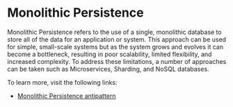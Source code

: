 # Monolithic Persistence

Monolithic Persistence refers to the use of a single, monolithic database to store all of the data for an application or system. This approach can be used for simple, small-scale systems but as the system grows and evolves it can become a bottleneck, resulting in poor scalability, limited flexibility, and increased complexity. To address these limitations, a number of approaches can be taken such as Microservices, Sharding, and NoSQL databases.

To learn more, visit the following links:

- [Monolithic Persistence antipattern](https://learn.microsoft.com/en-us/azure/architecture/antipatterns/monolithic-persistence/)
